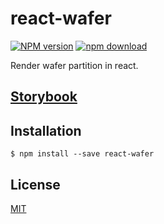 # react-wafer

[![NPM version][npm-image]][npm-url]
[![npm download][download-image]][download-url]

Render wafer partition in react.

## [Storybook](https://zakodium.github.io/react-wafer/)

## Installation

`$ npm install --save react-wafer`

## License

[MIT](./LICENSE)

[npm-image]: https://img.shields.io/npm/v/react-wafer.svg?style=flat-square
[npm-url]: https://www.npmjs.com/package/react-wafer
[download-image]: https://img.shields.io/npm/dm/react-wafer.svg?style=flat-square
[download-url]: https://www.npmjs.com/package/react-wafer
